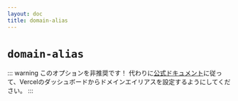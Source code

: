 ```yaml
---
layout: doc
title: domain-alias
---
```


# `domain-alias`

::: warning このオプションを非推奨です！
代わりに[公式ドキュメント](https://vercel.com/docs/projects/domains/add-a-domain)に従って、Vercelのダッシュボードからドメインエイリアスを設定するようにしてください。
:::
